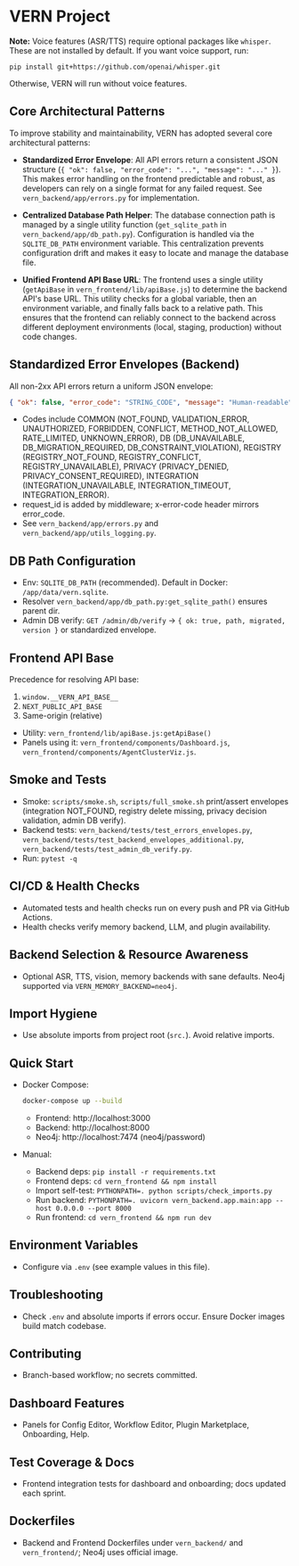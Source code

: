 # VERN Project

**Note:** Voice features (ASR/TTS) require optional packages like `whisper`.
These are not installed by default. If you want voice support, run:
```
pip install git+https://github.com/openai/whisper.git
```
Otherwise, VERN will run without voice features.

## Core Architectural Patterns

To improve stability and maintainability, VERN has adopted several core architectural patterns:

*   **Standardized Error Envelope**: All API errors return a consistent JSON structure (`{ "ok": false, "error_code": "...", "message": "..." }`). This makes error handling on the frontend predictable and robust, as developers can rely on a single format for any failed request. See `vern_backend/app/errors.py` for implementation.

*   **Centralized Database Path Helper**: The database connection path is managed by a single utility function (`get_sqlite_path` in `vern_backend/app/db_path.py`). Configuration is handled via the `SQLITE_DB_PATH` environment variable. This centralization prevents configuration drift and makes it easy to locate and manage the database file.

*   **Unified Frontend API Base URL**: The frontend uses a single utility (`getApiBase` in `vern_frontend/lib/apiBase.js`) to determine the backend API's base URL. This utility checks for a global variable, then an environment variable, and finally falls back to a relative path. This ensures that the frontend can reliably connect to the backend across different deployment environments (local, staging, production) without code changes.

## Standardized Error Envelopes (Backend)

All non-2xx API errors return a uniform JSON envelope:
```json
{ "ok": false, "error_code": "STRING_CODE", "message": "Human-readable", "details": { }, "request_id": "optional" }
```
- Codes include COMMON (NOT_FOUND, VALIDATION_ERROR, UNAUTHORIZED, FORBIDDEN, CONFLICT, METHOD_NOT_ALLOWED, RATE_LIMITED, UNKNOWN_ERROR), DB (DB_UNAVAILABLE, DB_MIGRATION_REQUIRED, DB_CONSTRAINT_VIOLATION), REGISTRY (REGISTRY_NOT_FOUND, REGISTRY_CONFLICT, REGISTRY_UNAVAILABLE), PRIVACY (PRIVACY_DENIED, PRIVACY_CONSENT_REQUIRED), INTEGRATION (INTEGRATION_UNAVAILABLE, INTEGRATION_TIMEOUT, INTEGRATION_ERROR).
- request_id is added by middleware; x-error-code header mirrors error_code.
- See `vern_backend/app/errors.py` and `vern_backend/app/utils_logging.py`.

## DB Path Configuration

- Env: `SQLITE_DB_PATH` (recommended). Default in Docker: `/app/data/vern.sqlite`.
- Resolver `vern_backend/app/db_path.py:get_sqlite_path()` ensures parent dir.
- Admin DB verify: `GET /admin/db/verify` -> `{ ok: true, path, migrated, version }` or standardized envelope.

## Frontend API Base

Precedence for resolving API base:
1) `window.__VERN_API_BASE__`
2) `NEXT_PUBLIC_API_BASE`
3) Same-origin (relative)
- Utility: `vern_frontend/lib/apiBase.js:getApiBase()`
- Panels using it: `vern_frontend/components/Dashboard.js`, `vern_frontend/components/AgentClusterViz.js`.

## Smoke and Tests

- Smoke: `scripts/smoke.sh`, `scripts/full_smoke.sh` print/assert envelopes (integration NOT_FOUND, registry delete missing, privacy decision validation, admin DB verify).
- Backend tests: `vern_backend/tests/test_errors_envelopes.py`, `vern_backend/tests/test_backend_envelopes_additional.py`, `vern_backend/tests/test_admin_db_verify.py`.
- Run: `pytest -q`

## CI/CD & Health Checks

- Automated tests and health checks run on every push and PR via GitHub Actions.
- Health checks verify memory backend, LLM, and plugin availability.

## Backend Selection & Resource Awareness

- Optional ASR, TTS, vision, memory backends with sane defaults. Neo4j supported via `VERN_MEMORY_BACKEND=neo4j`.

## Import Hygiene

- Use absolute imports from project root (`src.`). Avoid relative imports.

## Quick Start

- Docker Compose:
  ```bash
  docker-compose up --build
  ```
  - Frontend: http://localhost:3000
  - Backend: http://localhost:8000
  - Neo4j: http://localhost:7474 (neo4j/password)

- Manual:
  - Backend deps: `pip install -r requirements.txt`
  - Frontend deps: `cd vern_frontend && npm install`
  - Import self-test: `PYTHONPATH=. python scripts/check_imports.py`
  - Run backend: `PYTHONPATH=. uvicorn vern_backend.app.main:app --host 0.0.0.0 --port 8000`
  - Run frontend: `cd vern_frontend && npm run dev`

## Environment Variables

- Configure via `.env` (see example values in this file).

## Troubleshooting

- Check `.env` and absolute imports if errors occur. Ensure Docker images build match codebase.

## Contributing

- Branch-based workflow; no secrets committed.

## Dashboard Features

- Panels for Config Editor, Workflow Editor, Plugin Marketplace, Onboarding, Help.

## Test Coverage & Docs

- Frontend integration tests for dashboard and onboarding; docs updated each sprint.

## Dockerfiles

- Backend and Frontend Dockerfiles under `vern_backend/` and `vern_frontend/`; Neo4j uses official image.
